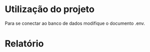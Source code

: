 # Utilização do projeto
Para se conectar ao banco de dados modifique o documento .env.

# Relatório
